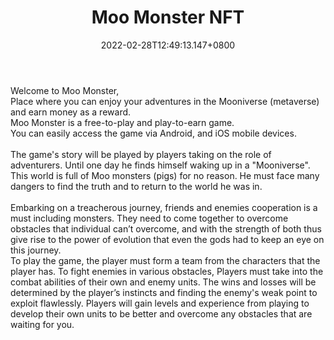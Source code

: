 ﻿---
title: "Moo Monster NFT"
description: "Adventure with Moo monster in the Mooniverse"
lead: "Adventure with Moo monster in the Mooniverse"
date: 2022-02-28T12:49:13.147+0800
lastmod: 2022-02-28T12:49:13.147+0800
draft: false
featuredImage: ["100_moo-monster-nft.jpg"]
score: "317"
status: "Beta"
blockchain: ["Binance"]
nft_support: "Yes"
free_to_play: "Yes"
play_to_earn: ["NFT","Crypto"]
website: "https://moo-monster.com/?utm_source=PlayToEarn.net&utm_medium=organic&utm_campaign=gamepage"
twitter: "https://twitter.com/MooMonsterNFT"
discord: "https://discord.gg/uxeMXSWdyj"
telegram: "https://t.me/moomonster_community_inter"
github: 
youtube: "https://www.youtube.com/c/MooMonster/videos"
twitch: 
facebook: "https://www.facebook.com/TheMooMonster"
instagram: 
reddit: 
medium: "https://medium.com/@MooMonsterNFT"
steam: 
gitbook: "https://moomonster.gitbook.io/moo-monster-whitepaper/"
googleplay: 
appstore: 

  
    
categories: ["games"]
games: ["RPG","Strategy","Turn-based"]
toc: false
pinned: false
weight: 
---
Welcome to Moo Monster,<br> Place where you can enjoy your adventures in the Mooniverse (metaverse) and earn money as a reward.<br> Moo Monster is a free-to-play and play-to-earn game. <br> You can easily access the game via Android, and iOS mobile devices.<br> <br> The game's story will be played by players taking on the role of adventurers. Until one day he finds himself waking up in a "Mooniverse". This world is full of Moo monsters (pigs) for no reason. He must face many dangers to find the truth and to return to the world he was in.<br> <br> Embarking on a treacherous journey, friends and enemies cooperation is a must including monsters. They need to come together to overcome obstacles that individual can’t overcome, and with the strength of both thus give rise to the power of evolution that even the gods had to keep an eye on this journey.<br> To play the game, the player must form a team from the characters that the player has. To fight enemies in various obstacles, Players must take into the combat abilities of their own and enemy units. The wins and losses will be determined by the player’s instincts and finding the enemy's weak point to exploit flawlessly. Players will gain levels and experience from playing to develop their own units to be better and overcome any obstacles that are waiting for you.